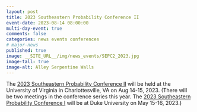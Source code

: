 ```yaml
---
layout: post
title: 2023 Southeastern Probability Conference II
event-date: 2023-08-14 08:00:00
multi-day-event: true
comments: false
categories: news events conferences 
# major-news
published: true
image: __SITE_URL__/img/news_events/SEPC2_2023.jpg
image-tall: true
image-alt: Alley Serpentine Walls
---
```


The [2023 Southeastern Probability Conference II](https://sites.google.com/view/sepc2023ii/sepc-2023-ii) will be held at the University of Virginia in Charlottesville, VA on Aug 14-15, 2023.
(There will be two meetings in the conference series this year. The [2023 Southeastern Probability Conference I](https://services.math.duke.edu/~rtd/SEPC2023/SEPC2023.html) will be at Duke University on May 15-16, 2023.)

<!--more-->
